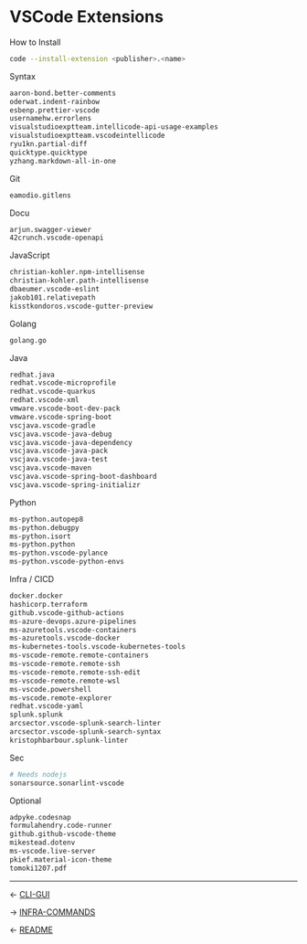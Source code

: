 # VSCode Extensions

How to Install
```bash
code --install-extension <publisher>.<name>
```

Syntax
```bash
aaron-bond.better-comments 
oderwat.indent-rainbow
esbenp.prettier-vscode
usernamehw.errorlens
visualstudioexptteam.intellicode-api-usage-examples
visualstudioexptteam.vscodeintellicode
ryu1kn.partial-diff
quicktype.quicktype
yzhang.markdown-all-in-one
```

Git
```bash
eamodio.gitlens
```

Docu
```bash
arjun.swagger-viewer
42crunch.vscode-openapi
```

JavaScript
```bash
christian-kohler.npm-intellisense
christian-kohler.path-intellisense
dbaeumer.vscode-eslint
jakob101.relativepath
kisstkondoros.vscode-gutter-preview
```

Golang
```bash
golang.go
```

Java
```bash
redhat.java
redhat.vscode-microprofile
redhat.vscode-quarkus
redhat.vscode-xml
vmware.vscode-boot-dev-pack
vmware.vscode-spring-boot
vscjava.vscode-gradle
vscjava.vscode-java-debug
vscjava.vscode-java-dependency
vscjava.vscode-java-pack
vscjava.vscode-java-test
vscjava.vscode-maven
vscjava.vscode-spring-boot-dashboard
vscjava.vscode-spring-initializr
```

Python
```bash
ms-python.autopep8
ms-python.debugpy
ms-python.isort
ms-python.python
ms-python.vscode-pylance
ms-python.vscode-python-envs
```

Infra / CICD
```bash
docker.docker
hashicorp.terraform
github.vscode-github-actions
ms-azure-devops.azure-pipelines
ms-azuretools.vscode-containers
ms-azuretools.vscode-docker
ms-kubernetes-tools.vscode-kubernetes-tools
ms-vscode-remote.remote-containers
ms-vscode-remote.remote-ssh
ms-vscode-remote.remote-ssh-edit
ms-vscode-remote.remote-wsl
ms-vscode.powershell
ms-vscode.remote-explorer
redhat.vscode-yaml
splunk.splunk
arcsector.vscode-splunk-search-linter
arcsector.vscode-splunk-search-syntax
kristophbarbour.splunk-linter
```

Sec
```bash
# Needs nodejs
sonarsource.sonarlint-vscode
```

Optional
```bash
adpyke.codesnap
formulahendry.code-runner
github.github-vscode-theme
mikestead.dotenv
ms-vscode.live-server
pkief.material-icon-theme
tomoki1207.pdf
```
---

<- [CLI-GUI](cli-gui.md)

-> [INFRA-COMMANDS](infra-cmds.md)

<- [README](README.md)